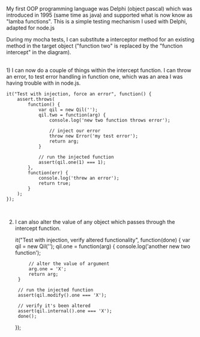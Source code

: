 My first OOP programming language was Delphi (object pascal) which was introduced in 1995 (same time as java) and supported what is now know as "lamba functions".  This is a simple testing mechanism I used with Delphi, adapted for node.js

During my mocha tests, I can substitute a interceptor method for an existing method in the target object ("function two" is replaced by the "function intercept" in the diagram).

<br>
1) I can now do a couple of things within the intercept function.  I can throw an error, to test error handling in function one, which was an area I was having trouble with in node.js.  

    it("Test with injection, force an error", function() {
        assert.throws(
            function() {
                var qil = new Qil('');
                qil.two = function(arg) {
                    console.log('new two function throws error');

                    // inject our error 
                    throw new Error('my test error');
                    return arg;
                }

                // run the injected function
                assert(qil.one(1) === 1);
            },
            function(err) {
                console.log('threw an error');
                return true;
            }
        );
    });

<br>

2) I can also alter the value of any object which passes through the intercept function.

    it("Test with injection, verify altered functionality", function(done) {
        var qil = new Qil('');
        qil.one = function(arg) {
            console.log('another new two function');

            // alter the value of argument
            arg.one = 'X';
            return arg;
        }

        // run the injected function
        assert(qil.modify().one === 'X');

        // verify it's been altered
        assert(qil.internal().one === 'X');
        done();
    }); 

